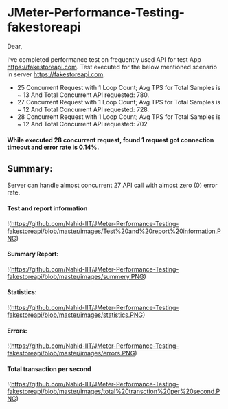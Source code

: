 
# JMeter-Performance-Testing-fakestoreapi

Dear,

I’ve completed performance test on frequently used API for test App https://fakestoreapi.com.
Test executed for the below mentioned scenario in server https://fakestoreapi.com.

- 25 Concurrent Request with 1 Loop Count; Avg TPS for Total Samples is ~ 13 And Total Concurrent API requested: 780.
- 27 Concurrent Request with 1 Loop Count; Avg TPS for Total Samples is ~ 12 And Total Concurrent API requested: 728.
- 28 Concurrent Request with 1 Loop Count; Avg TPS for Total Samples is ~ 12 And Total Concurrent API requested: 702


#### While executed 28 concurrent request, found 1 request got connection timeout and error rate is 0.14%.
## Summary: 
Server can handle almost concurrent 27 API call with almost zero (0) error rate.

#### Test and report information 
!(https://github.com/Nahid-IIT/JMeter-Performance-Testing-fakestoreapi/blob/master/images/Test%20and%20report%20information.PNG)

#### Summary Report:
!(https://github.com/Nahid-IIT/JMeter-Performance-Testing-fakestoreapi/blob/master/images/summery.PNG)

#### Statistics:
!(https://github.com/Nahid-IIT/JMeter-Performance-Testing-fakestoreapi/blob/master/images/statistics.PNG)

#### Errors:
!(https://github.com/Nahid-IIT/JMeter-Performance-Testing-fakestoreapi/blob/master/images/errors.PNG)

#### Total transaction per second
!(https://github.com/Nahid-IIT/JMeter-Performance-Testing-fakestoreapi/blob/master/images/total%20transction%20per%20second.PNG)


